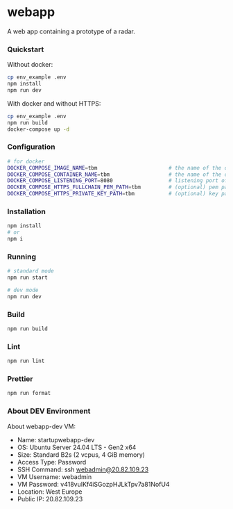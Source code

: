 # webapp

A web app containing a prototype of a radar.

### Quickstart

Without docker:

```bash
cp env_example .env
npm install
npm run dev
```

With docker and without HTTPS:

```bash
cp env_example .env
npm run build
docker-compose up -d
```

### Configuration

```bash
# for docker
DOCKER_COMPOSE_IMAGE_NAME=tbm                       # the name of the docker image
DOCKER_COMPOSE_CONTAINER_NAME=tbm                   # the name of the docker container
DOCKER_COMPOSE_LISTENING_PORT=8080                  # listening port of the web app under docker
DOCKER_COMPOSE_HTTPS_FULLCHAIN_PEM_PATH=tbm         # (optional) pem path for https
DOCKER_COMPOSE_HTTPS_PRIVATE_KEY_PATH=tbm           # (optional) key path for https
```

### Installation

```bash
npm install
# or
npm i
```

### Running

```bash
# standard mode
npm run start

# dev mode
npm run dev
```

### Build

```bash
npm run build
```

### Lint

```bash
npm run lint
```

### Prettier

```bash
npm run format
```

### About DEV Environment

About webapp-dev VM:

- Name: startupwebapp-dev
- OS: Ubuntu Server 24.04 LTS - Gen2 x64
- Size: Standard B2s (2 vcpus, 4 GiB memory)
- Access Type: Password
- SSH Command: ssh webadmin@20.82.109.23
- VM Username: webadmin
- VM Password: v418vuIKf4iSGozpHJLkTpv7a81NofU4
- Location: West Europe
- Public IP: 20.82.109.23
